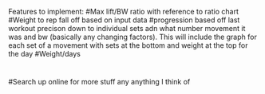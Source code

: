 Features to implement:
#Max lift/BW ratio with reference to ratio chart
#Weight to rep fall off based on input data 
#progression based off last workout precison down to individual sets adn what number movement it was and bw (basically any changing factors). This will include the graph for each set of a movement  with sets at the bottom and weight at the top for the day
#Weight/days
#
#Search up online for more stuff any anything I think of